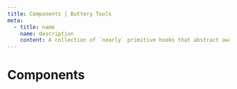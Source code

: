 ```yaml
---
title: Components | Buttery Tools
meta:
  - title: name
    name: description
    content: A collection of `nearly` primitive hooks that abstract away the complexity of managing portals, popovers, tooltips, and dynamic node creation.
---
```


# Components
